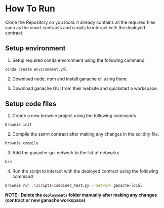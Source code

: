 # How To Run

Clone the Repository on you local. It already contains all the required files such as the smart contracts and scripts to interact with the deployed contract. 

## Setup environment

1. Setup required conda environment using the following command: 
```bash
conda create environment.yml
```

2. Download node, npm and install ganache cli using them.

3. Download ganache GUI from their website and quickstart a workspace.

## Setup code files

1. Create a new brownie project using the following commands
```bash
brownie init
```

2. Compile the samrt contract after making any changes in the solidity file.
```bash
brownie compile
```

3. Add the ganache-gui network to the list of networks
```bash
bro
```

4. Run the script to interact with the deployed contract using the following command
```bash
brownie run .\scripts\combined_test.py --network ganache-local
```

**NOTE : Delete the `deployments` folder manually after making any changes (contract or new ganache workspace)**
